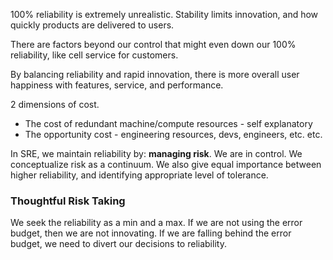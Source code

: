 100% reliability is extremely unrealistic. Stability limits innovation, and how quickly products are delivered to users. 

There are factors beyond our control that might even down our 100% reliability, like cell service for customers.

By balancing reliability and rapid innovation, there is more overall user happiness with features, service, and performance.

2 dimensions of cost.
- The cost of redundant machine/compute resources - self explanatory
- The opportunity cost - engineering resources, devs, engineers, etc. etc.

In SRE, we maintain reliability by: **managing risk**. We are in control. We conceptualize risk as a continuum. We also give equal importance between higher reliability, and identifying appropriate level of tolerance.

### Thoughtful Risk Taking

We seek the reliability as a min and a max. If we are not using the error budget, then we are not innovating. If we are falling behind the error budget, we need to divert our decisions to reliability.

